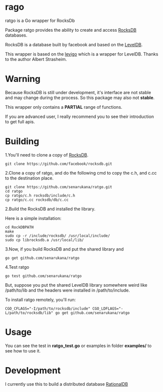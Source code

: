 # rago
ratgo is a Go wrapper for RocksDb

Package ratgo provides the ability to create and access [RocksDB](https://github.com/facebook/rocksdb) databases.

RocksDB is a database built by facebook and based on the [LevelDB](https://code.google.com/p/leveldb/).


This wrapper is based on the [levigo](https://github.com/jmhodges/levigo) which is a wrapper for LevelDB. Thanks to the author Albert Strasheim.

# Warning

Because RocksDB is still under development, it's interface are not stable and may change during the process. So this package may also not **stable**.

This wrapper only contains a **PARTIAL** range of functions.

If you are advanced user, I really recommend you to see their introduction to get full apis.

# Building

1.You'll need to clone a copy of [RocksDB](https://github.com/facebook/rocksdb).

    git clone https://github.com/facebook/rocksdb.git

2.Clone a copy of ratgo, and do the following cmd to copy the c.h, and c.cc to the destination place.

    git clone https://github.com/senarukana/ratgo.git
    cd ratgo
    cp ratgo/c.h rocksdb/include/c.h
    cp ratgo/c.cc rocksdb/db/c.cc

2.Build the RocksDB and installed the library.

Here is a simple installation:

    cd RockDBPATH
    make
    sudo cp -r /include/rocksdb/ /usr/local/include/
    sudo cp librocksdb.a /usr/local/lib/

3.Now, if you build RocksDB and put the shared library and

    go get github.com/senarukana/ratgo

4.Test ratgo

    go test github.com/senarukana/ratgo
    

But, suppose you put the shared LevelDB library somewhere weird like /path/to/lib and the headers were installed in /path/to/include.

To install ratgo remotely, you'll run:

    CGO_CFLAGS="-I/path/to/rocksdb/include" CGO_LDFLAGS="-L/path/to/rocksdb/lib" go get github.com/senarukana/ratgo
	
# Usage

You can see the test in **ratgo_test.go** or examples in folder **examples/** to see how to use it.

# Development

I currently use this to build a distributed database [RationalDB](https://github.com/senarukana/RelationalDB)
